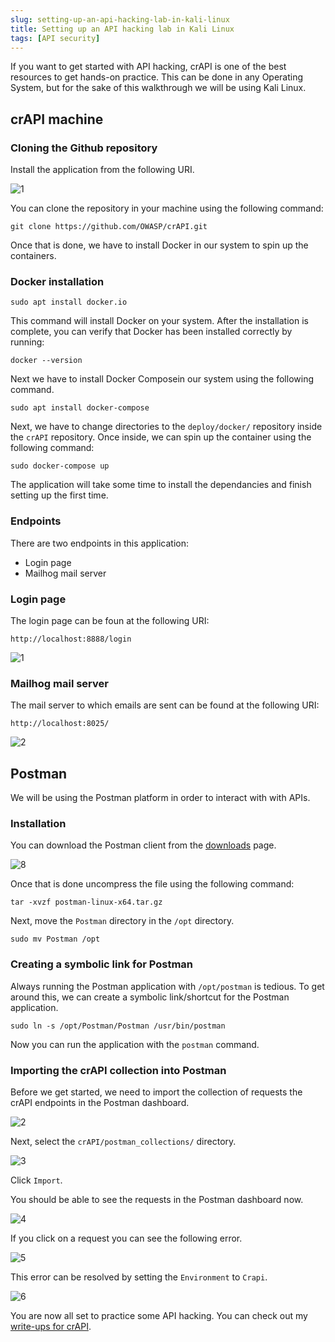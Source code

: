 ```yaml
---
slug: setting-up-an-api-hacking-lab-in-kali-linux
title: Setting up an API hacking lab in Kali Linux
tags: [API security]
---
```


If you want to get started with API hacking, crAPI is one of the best resources to get hands-on practice.
This can be done in any Operating System, but for the sake of this walkthrough we will be using Kali Linux.


<!-- truncate -->


## crAPI machine
### Cloning the Github repository

Install the application from the following URI.

![1](https://github.com/Knign/Blog/assets/110326359/2d683142-93d5-4a6c-a651-ca892bf45424)

You can clone the repository in your machine using the following command:

```
git clone https://github.com/OWASP/crAPI.git
```

Once that is done, we have to install Docker in our system to spin up the containers.


### Docker installation

```
sudo apt install docker.io
```

This command will install Docker on your system. 
After the installation is complete, you can verify that Docker has been installed correctly by running:

```
docker --version
```

Next we have to install Docker Composein our system using the following command.

```
sudo apt install docker-compose
```

Next, we have to change directories to the `deploy/docker/` repository inside the `crAPI` repository. Once inside, we can spin up the container using the following command:

```
sudo docker-compose up
```

The application will take some time to install the dependancies and finish setting up the first time.

### Endpoints

There are two endpoints in this application:
- Login page
- Mailhog mail server

### Login page
The login page can be foun at the following URI:

```
http://localhost:8888/login
```

![1](https://github.com/Knign/Blog/assets/110326359/d30cd841-b922-4ebf-b035-0f50777fb8b7)

### Mailhog mail server
The mail server to which emails are sent can be found at the following URI:

```
http://localhost:8025/
```

![2](https://github.com/Knign/Blog/assets/110326359/2b47ed91-08d0-4af8-b9bb-a4ef3ed17576)



## Postman
We will be using the Postman platform in order to interact with with APIs.

### Installation

You can download the Postman client from the [downloads](https://www.postman.com/downloads/) page.

![8](https://github.com/Knign/Blog/assets/110326359/a79aafa3-6317-4721-a6e1-0ca81b102c72)

Once that is done uncompress the file using the following command:

```
tar -xvzf postman-linux-x64.tar.gz
```

Next, move the `Postman` directory in the `/opt` directory.

```
sudo mv Postman /opt
```

### Creating a symbolic link for Postman

Always running the Postman application with `/opt/postman` is tedious. To get around this, we can create a symbolic link/shortcut for the Postman application.

```
sudo ln -s /opt/Postman/Postman /usr/bin/postman
```

Now you can run the application with the `postman` command.


### Importing the crAPI collection into Postman

Before we get started, we need to import the collection of requests the crAPI endpoints in the Postman dashboard.

![2](https://github.com/Knign/Blog/assets/110326359/5693aa9c-8fe1-409e-91c0-3dbfb59a2e30)

Next, select the `crAPI/postman_collections/` directory.

![3](https://github.com/Knign/Blog/assets/110326359/2db50bed-3e1f-46fb-b0ca-7d3df0d55096)

Click `Import`. 

You should be able to see the requests in the Postman dashboard now.

![4](https://github.com/Knign/Blog/assets/110326359/873c5760-7f3a-4b1f-85f3-888e69215941)

If you click on a request you can see the following error.

![5](https://github.com/Knign/Blog/assets/110326359/a8856aee-f32d-4010-acc1-6661e5d2cf59)

This error can be resolved by setting the `Environment` to `Crapi`.

![6](https://github.com/Knign/Blog/assets/110326359/94a70411-6913-4860-a7c0-707aa5652ae5)

You are now all set to practice some API hacking.
You can check out my [write-ups for crAPI](https://kunalwalavalkarwrite-ups.vercel.app/crAPI/).

